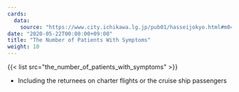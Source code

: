 ```yaml
---
cards:
  data:
    source: "https://www.city.ichikawa.lg.jp/pub01/hasseijokyo.html#m04"
date: "2020-05-22T00:00:00+09:00"
title: "The Number of Patients With Symptoms"
weight: 10
---
```


{{< list src="the_number_of_patients_with_symptoms" >}}

- Including the returnees on charter flights or the cruise ship passengers
